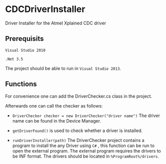 CDCDriverInstaller
==================

Driver Installer for the Atmel Xplained CDC driver

## Prerequisits ##
`Visual Studio 2010`

`.Net 3.5`

The project should be able to run in `Visual Studio 2013`.

## Functions ##
For convenience one can add the DriverChecker.cs class in the project.

Afterwards one can call the checker as follows:
* `DriverChecker checker = new DriverChecker("driver name")`
The driver name can be found in the Device Manager.

* `getDriverFound()`  is used to check whether a driver is installed.

* `runDriverInstaller(path)` The DriverChecker project contains a program to install the any Driver using `C#` , this function can be run to open the external program.
The external program requires the drivers to be INF format. The drivers should be located in `%ProgramRoot%/drivers`.
